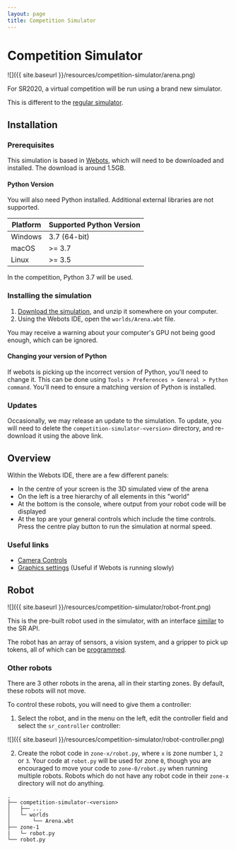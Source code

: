 ```yaml
---
layout: page
title: Competition Simulator
---
```


# Competition Simulator

![]({{ site.baseurl }}/resources/competition-simulator/arena.png)

For SR2020, a virtual competition will be run using a brand new simulator.

<div class="info">
  This is different to the <a href="/docs/programming/simulator/">regular simulator</a>.
</div>

## Installation

### Prerequisites

This simulation is based in [Webots](https://cyberbotics.com/#download), which will need to be downloaded and installed. The download is around 1.5GB.

#### Python Version

You will also need Python installed. Additional external libraries are not supported.

| Platform | Supported Python Version |
|----------|--------------------------|
| Windows  | 3.7 (64-bit)             |
| macOS    | >= 3.7                   |
| Linux    | >= 3.5                   |

In the competition, Python 3.7 will be used.

### Installing the simulation

1. [Download the simulation](https://github.com/srobo/competition-simulator/archive/0.1.0.zip), and unzip it somewhere on your computer.
2. Using the Webots IDE, open the `worlds/Arena.wbt` file.

You may receive a warning about your computer's GPU not being good enough, which can be ignored.

#### Changing your version of Python

If webots is picking up the incorrect version of Python, you'll need to change it. This can be done using `Tools > Preferences > General > Python command`. You'll need to ensure a matching version of Python is installed.

### Updates

Occasionally, we may release an update to the simulation. To update, you will need to delete the `competition-simulator-<version>` directory, and re-download it using the above link.

## Overview

Within the Webots IDE, there are a few different panels:

- In the centre of your screen is the 3D simulated view of the arena
- On the left is a tree hierarchy of all elements in this "world"
- At the bottom is the console, where output from your robot code will be displayed
- At the top are your general controls which include the time controls. Press the centre play button to run the simulation at normal speed.

### Useful links

- [Camera Controls](https://www.cyberbotics.com/doc/guide/the-3d-window#navigation-in-the-scene)
- [Graphics settings](https://www.cyberbotics.com/doc/guide/preferences#opengl) (Useful if Webots is running slowly)

## Robot

![]({{ site.baseurl }}/resources/competition-simulator/robot-front.png)

This is the pre-built robot used in the simulator, with an interface [similar](./programming) to the SR API.

The robot has an array of sensors, a vision system, and a gripper to pick up tokens, all of which can be [programmed](./programming).

### Other robots

There are 3 other robots in the arena, all in their starting zones. By default, these robots will not move.

To control these robots, you will need to give them a controller:

1. Select the robot, and in the menu on the left, edit the controller field and select the `sr_controller` controller:

![]({{ site.baseurl }}/resources/competition-simulator/robot-controller.png)

2. Create the robot code in `zone-x/robot.py`, where `x` is zone number `1`, `2` or `3`.
   Your code at `robot.py` will be used for zone `0`, though you are encouraged to move your code to `zone-0/robot.py` when running multiple robots.
   Robots which do not have any robot code in their `zone-x` directory will not do anything.

```
.
├── competition-simulator-<version>
│   ├── ...
│   └─ worlds
│       └── Arena.wbt
├── zone-1
|   └─ robot.py
└── robot.py
```
